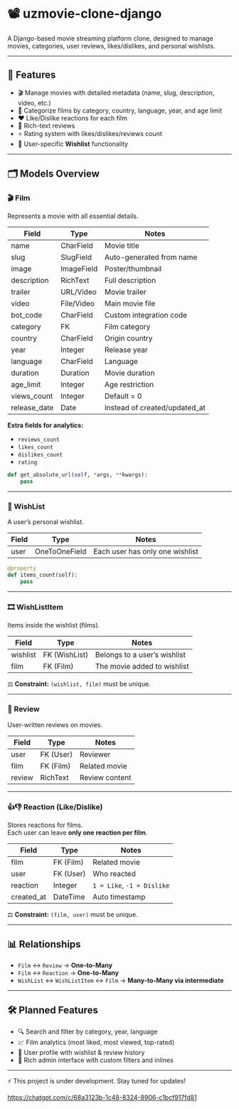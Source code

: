 # 📽️ uzmovie-clone-django

A Django-based movie streaming platform clone, designed to manage movies, categories, user reviews, likes/dislikes, and personal wishlists.  

---

## 🚀 Features
- 🎬 Manage movies with detailed metadata (name, slug, description, video, etc.)  
- 📂 Categorize films by category, country, language, year, and age limit  
- ❤️ Like/Dislike reactions for each film  
- 📝 Rich-text reviews  
- ⭐ Rating system with likes/dislikes/reviews count  
- 🎯 User-specific **Wishlist** functionality  

---

## 🗂️ Models Overview

### 🎬 Film
Represents a movie with all essential details.

| Field          | Type         | Notes |
|----------------|-------------|-------|
| name           | CharField   | Movie title |
| slug           | SlugField   | Auto-generated from name |
| image          | ImageField  | Poster/thumbnail |
| description    | RichText    | Full description |
| trailer        | URL/Video   | Movie trailer |
| video          | File/Video  | Main movie file |
| bot_code       | CharField   | Custom integration code |
| category       | FK          | Film category |
| country        | CharField   | Origin country |
| year           | Integer     | Release year |
| language       | CharField   | Language |
| duration       | Duration    | Movie duration |
| age_limit      | Integer     | Age restriction |
| views_count    | Integer     | Default = 0 |
| release_date   | Date        | Instead of created/updated_at |

**Extra fields for analytics:**  
- `reviews_count`  
- `likes_count`  
- `dislikes_count`  
- `rating`  

```python
def get_absolute_url(self, *args, **kwargs):
    pass
```

---

### 📌 WishList
A user’s personal wishlist.

| Field | Type | Notes |
|-------|------|-------|
| user  | OneToOneField | Each user has only one wishlist |

```python
@property
def items_count(self):
    pass
```

---

### 🎞️ WishListItem
Items inside the wishlist (films).

| Field    | Type       | Notes |
|----------|------------|-------|
| wishlist | FK (WishList) | Belongs to a user’s wishlist |
| film     | FK (Film)     | The movie added to wishlist |

⚖️ **Constraint:** `(wishlist, film)` must be unique.

---

### 📝 Review
User-written reviews on movies.

| Field  | Type     | Notes |
|--------|----------|-------|
| user   | FK (User) | Reviewer |
| film   | FK (Film) | Related movie |
| review | RichText | Review content |

---

### 👍👎 Reaction (Like/Dislike)
Stores reactions for films.  
Each user can leave **only one reaction per film**.

| Field    | Type     | Notes |
|----------|----------|-------|
| film     | FK (Film) | Related movie |
| user     | FK (User) | Who reacted |
| reaction | Integer   | `1 = Like`, `-1 = Dislike` |
| created_at | DateTime | Auto timestamp |

⚖️ **Constraint:** `(film, user)` must be unique.  

---

## 📊 Relationships
- `Film` ↔ `Review` → **One-to-Many**  
- `Film` ↔ `Reaction` → **One-to-Many**  
- `WishList` ↔ `WishListItem` ↔ `Film` → **Many-to-Many via intermediate**  

---

## 🛠️ Planned Features
- 🔍 Search and filter by category, year, language  
- 📈 Film analytics (most liked, most viewed, top-rated)  
- 👤 User profile with wishlist & review history  
- 🎨 Rich admin interface with custom filters and inlines  

---

⚡ This project is under development. Stay tuned for updates!

https://chatgpt.com/c/68a3123b-1c48-8324-8906-c1bcf917fd81
